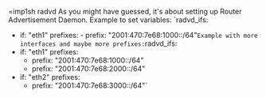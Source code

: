 =imp1sh radvd
As you might have guessed, it's about setting up Router Advertisement Daemon.
Example to set variables:
`radvd_ifs:
  - if: "eth1"
      prefixes:
            - prefix: "2001:470:7e68:1000::/64"`
Example with more interfaces and maybe more prefixes:
`radvd_ifs:
   - if: "eth1"
     prefixes:
       - prefix: "2001:470:7e68:1000::/64"
       - prefix: "2001:470:7e68:2000::/64"
   - if: "eth2"
     prefixes:
       - prefix: "2001:470:7e68:3000::/64"`
